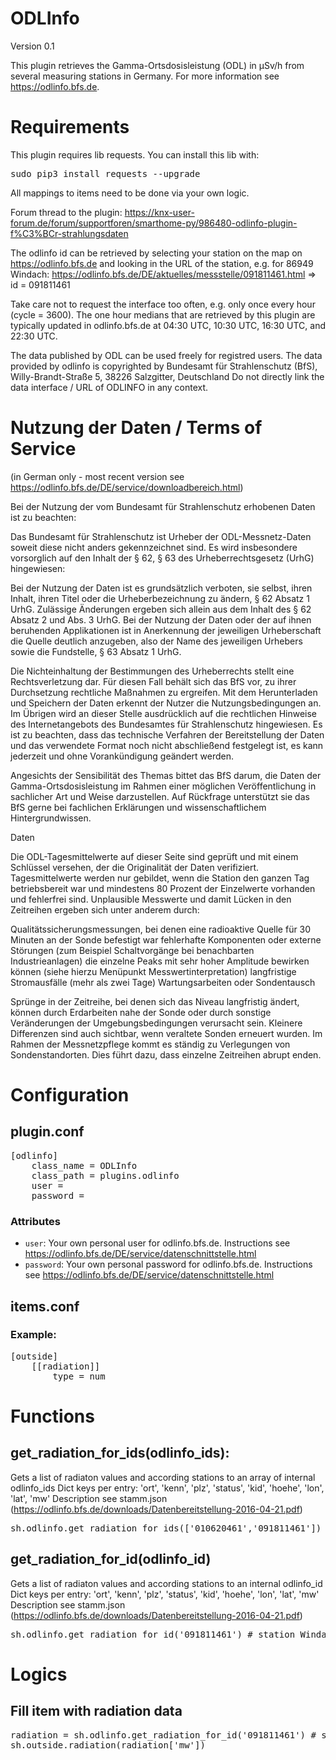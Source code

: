# ODLInfo

Version 0.1

This plugin retrieves the Gamma-Ortsdosisleistung (ODL) in µSv/h from several measuring stations in Germany.
For more information see https://odlinfo.bfs.de.

# Requirements
This plugin requires lib requests. You can install this lib with: 
<pre>
sudo pip3 install requests --upgrade
</pre>

All mappings to items need to be done via your own logic.

Forum thread to the plugin: https://knx-user-forum.de/forum/supportforen/smarthome-py/986480-odlinfo-plugin-f%C3%BCr-strahlungsdaten

The odlinfo id can be retrieved by selecting your station on the map on https://odlinfo.bfs.de and looking in the URL
of the station, e.g. for 86949 Windach: https://odlinfo.bfs.de/DE/aktuelles/messstelle/091811461.html => id = 091811461

Take care not to request the interface too often, e.g. only once every hour (cycle = 3600).
The one hour medians that are retrieved by this plugin are typically updated in odlinfo.bfs.de at 04:30 UTC, 10:30 UTC,
16:30 UTC, and 22:30 UTC.

The data published by ODL can be used freely for registred users. The data provided by odlinfo is
copyrighted by Bundesamt für Strahlenschutz (BfS), Willy-Brandt-Straße 5, 38226 Salzgitter, Deutschland
Do not directly link the data interface / URL of ODLINFO in any context.

# Nutzung der Daten / Terms of Service
(in German only - most recent version see https://odlinfo.bfs.de/DE/service/downloadbereich.html)

Bei der Nutzung der vom Bundesamt für Strahlenschutz erhobenen Daten ist zu beachten:

Das Bundesamt für Strahlenschutz ist Urheber der ODL-Messnetz-Daten soweit diese nicht anders gekennzeichnet sind.
Es wird insbesondere vorsorglich auf den Inhalt der § 62, § 63 des Urheberrechtsgesetz (UrhG) hingewiesen:

Bei der Nutzung der Daten ist es grundsätzlich verboten, sie selbst, ihren Inhalt, ihren Titel oder die
Urheberbezeichnung zu ändern, § 62 Absatz 1 UrhG. Zulässige Änderungen ergeben sich allein aus dem Inhalt des § 62
Absatz 2 und Abs. 3 UrhG.
Bei der Nutzung der Daten oder der auf ihnen beruhenden Applikationen ist in Anerkennung der jeweiligen Urheberschaft
die Quelle deutlich anzugeben, also der Name des jeweiligen Urhebers sowie die Fundstelle, § 63 Absatz 1 UrhG.

Die Nichteinhaltung der Bestimmungen des Urheberrechts stellt eine Rechtsverletzung dar. Für diesen Fall behält sich
das BfS vor, zu ihrer Durchsetzung rechtliche Maßnahmen zu ergreifen. Mit dem Herunterladen und Speichern der Daten
erkennt der Nutzer die Nutzungsbedingungen an.
Im Übrigen wird an dieser Stelle ausdrücklich auf die rechtlichen Hinweise des Internetangebots des Bundesamtes für
Strahlenschutz hingewiesen. Es ist zu beachten, dass das technische Verfahren der Bereitstellung der Daten und das
verwendete Format noch nicht abschließend festgelegt ist, es kann jederzeit und ohne Vorankündigung geändert werden.

Angesichts der Sensibilität des Themas bittet das BfS darum, die Daten der Gamma-Ortsdosisleistung im Rahmen einer
möglichen Veröffentlichung in sachlicher Art und Weise darzustellen. Auf Rückfrage unterstützt sie das BfS gerne bei
fachlichen Erklärungen und wissenschaftlichem Hintergrundwissen.

Daten

Die ODL-Tagesmittelwerte auf dieser Seite sind geprüft und mit einem Schlüssel versehen, der die Originalität der
Daten verifiziert. Tagesmittelwerte werden nur gebildet, wenn die Station den ganzen Tag betriebsbereit war und
mindestens 80 Prozent der Einzelwerte vorhanden und fehlerfrei sind. Unplausible Messwerte und damit Lücken in den
Zeitreihen ergeben sich unter anderem durch:

Qualitätssicherungsmessungen, bei denen eine radioaktive Quelle für 30 Minuten an der Sonde befestigt war
fehlerhafte Komponenten oder externe Störungen (zum Beispiel Schaltvorgänge bei benachbarten Industrieanlagen) die
einzelne Peaks mit sehr hoher Amplitude bewirken können (siehe hierzu Menüpunkt Messwertinterpretation)
langfristige Stromausfälle (mehr als zwei Tage)
Wartungsarbeiten oder Sondentausch

Sprünge in der Zeitreihe, bei denen sich das Niveau langfristig ändert, können durch Erdarbeiten nahe der Sonde oder
durch sonstige Veränderungen der Umgebungsbedingungen verursacht sein. Kleinere Differenzen sind auch sichtbar, wenn
veraltete Sonden erneuert wurden. Im Rahmen der Messnetzpflege kommt es ständig zu Verlegungen von Sondenstandorten.
Dies führt dazu, dass einzelne Zeitreihen abrupt enden.

# Configuration

## plugin.conf
<pre>
[odlinfo]
    class_name = ODLInfo
    class_path = plugins.odlinfo
    user = <your own user>
    password = <your own password>
</pre>

### Attributes
  * `user`: Your own personal user for odlinfo.bfs.de. Instructions see https://odlinfo.bfs.de/DE/service/datenschnittstelle.html
  * `password`: Your own personal password for odlinfo.bfs.de. Instructions see https://odlinfo.bfs.de/DE/service/datenschnittstelle.html

## items.conf

### Example:
<pre>
[outside]
    [[radiation]]
        type = num
</pre>

# Functions

## get_radiation_for_ids(odlinfo_ids):
Gets a list of radiaton values and according stations to an array of internal odlinfo_ids
Dict keys per entry: 'ort', 'kenn', 'plz', 'status', 'kid', 'hoehe', 'lon', 'lat', 'mw'
Description see stamm.json (https://odlinfo.bfs.de/downloads/Datenbereitstellung-2016-04-21.pdf)
<pre>
sh.odlinfo.get_radiation_for_ids(['010620461','091811461']) # station Meddewade and Windach
</pre>

## get_radiation_for_id(odlinfo_id)
Gets a list of radiaton values and according stations to an internal odlinfo_id
Dict keys per entry: 'ort', 'kenn', 'plz', 'status', 'kid', 'hoehe', 'lon', 'lat', 'mw'
Description see stamm.json (https://odlinfo.bfs.de/downloads/Datenbereitstellung-2016-04-21.pdf)
<pre>
sh.odlinfo.get_radiation_for_id('091811461') # station Windach
</pre>

# Logics

## Fill item with radiation data
<pre>
radiation = sh.odlinfo.get_radiation_for_id('091811461') # station Windach
sh.outside.radiation(radiation['mw'])
</pre>

